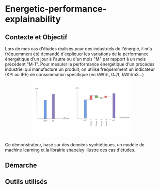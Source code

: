# Energetic-performance-explainability

## Contexte et Objectif
Lors de mes cas d'études réalisés pour des industriels de l'énergie, il m'a fréquemment été demandé d'expliquer les variations
de la performance énergétique d'un jour à l'autre ou d'un mois "M" par rapport à un mois précédent "M-1".
Pour mesurer la performance énergétique d'un procédés industriel qui manufacture un produit, on utilise fréquemment un indicateur (KPI ou IPE) de consommation spécifique (en kWh/t, GJ/t, kWh/m3...)
<p align="center">
  <img src="images/problematique.png" alt="metho" width="65%"/>
</p>



Ce démonstrateur, basé sur des données synhtétiques, un modèle de machine learning et la librairie [shapeley](https://shap.readthedocs.io/en/latest/example_notebooks/overviews/An%20introduction%20to%20explainable%20AI%20with%20Shapley%20values.html) illustre ces cas d'études.

## Démarche

## Outils utilisés
